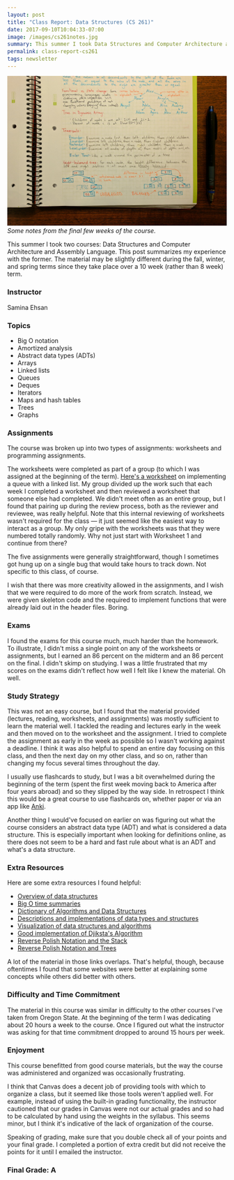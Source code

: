 ```yaml
---
layout: post
title: "Class Report: Data Structures (CS 261)"
date: 2017-09-10T10:04:33-07:00
image: /images/cs261notes.jpg
summary: This summer I took Data Structures and Computer Architecture and Assembly Language. This post summarizes my experience with the former.
permalink: class-report-cs261
tags: newsletter
---
```


![notebook](/images/cs261notes.jpg)
*Some notes from the final few weeks of the course.*

This summer I took two courses: Data Structures and Computer Architecture and Assembly Language. This post summarizes my experience with the former. The material may be slightly different during the fall, winter, and spring terms since they take place over a 10 week (rather than 8 week) term.

### Instructor

Samina Ehsan

### Topics
- Big O notation
- Amortized analysis
- Abstract data types (ADTs)
- Arrays
- Linked lists
- Queues
- Deques
- Iterators
- Maps and hash tables
- Trees
- Graphs
	
### Assignments

The course was broken up into two types of assignments: worksheets and programming assignments. 

The worksheets were completed as part of a group (to which I was assigned at the beginning of the term). [Here's a worksheet](/files/linkedListQueue.pdf) on implementing a queue with a linked list. My group divided up the work such that each week I completed a worksheet and then reviewed a worksheet that someone else had completed. We didn't meet often as an entire group, but I found that pairing up during the review process, both as the reviewer and reviewee, was really helpful. Note that this internal reviewing of worksheets wasn't required for the class — it just seemed like the easiest way to interact as a group. My only gripe with the worksheets was that they were numbered totally randomly. Why not just start with Worksheet 1 and continue from there?

The five assignments were generally straightforward, though I sometimes got hung up on a single bug that would take hours to track down. Not specific to this class, of course. 

I wish that there was more creativity allowed in the assignments, and I wish that we were required to do more of the work from scratch. Instead, we were given skeleton code and the required to implement functions that were already laid out in the header files. Boring.

### Exams

I found the exams for this course much, much harder than the homework. To illustrate, I didn't miss a single point on any of the worksheets or assignments, but I earned an 86 percent on the midterm and an 86 percent on the final. I didn't skimp on studying. I was a little frustrated that my scores on the exams didn't reflect how well I felt like I knew the material. Oh well.

### Study Strategy

This was not an easy course, but I found that the material provided (lectures, reading, worksheets, and assignments) was mostly sufficient to learn the material well. I tackled the reading and lectures early in the week and then moved on to the worksheet and the assignment. I tried to complete the assignment as early in the week as possible so I wasn't working against a deadline. I think it was also helpful to spend an entire day focusing on this class, and then the next day on my other class, and so on, rather than changing my focus several times throughout the day.

I usually use flashcards to study, but I was a bit overwhelmed during the beginning of the term (spent the first week moving back to America after four years abroad) and so they slipped by the way side. In retrospect I think this would be a great course to use flashcards on, whether paper or via an app like [Anki](https://apps.ankiweb.net/).

Another thing I would've focused on earlier on was figuring out what the course considers an abstract data type (ADT) and what is considered a data structure. This is especially important when looking for definitions online, as there does not seem to be a hard and fast rule about what is an ADT and what's a data structure. 

### Extra Resources

Here are some extra resources I found helpful:

- [Overview of data structures](http://www.geeksforgeeks.org/overview-of-data-structures-set-1-linear-data-structures/)
- [Big O time summaries](https://github.com/raywenderlich/swift-algorithm-club/blob/master/Big-O%20Notation.markdown)
- [Dictionary of Algorithms and Data Structures](https://xlinux.nist.gov/dads/?)
- [Descriptions and implementations of data types and structures](http://cs.lmu.edu/~ray/classes/dsa/)
- [Visualization of data structures and algorithms](https://www.cs.usfca.edu/~galles/visualization/)
- [Good implementation of Djiksta's Algorithm](https://www.youtube.com/watch?v=0nVYi3o161A)
- [Reverse Polish Notation and the Stack](https://www.youtube.com/watch?v=7ha78yWRDlE)
- [Reverse Polish Notation and Trees](https://www.youtube.com/watch?v=TrfcJCulsF4)

A lot of the material in those links overlaps. That's helpful, though, because oftentimes I found that some websites were better at explaining some concepts while others did better with others.

### Difficulty and Time Commitment

The material in this course was similar in difficulty to the other courses I've taken from Oregon State. At the beginning of the term I was dedicating about 20 hours a week to the course. Once I figured out what the instructor was asking for that time commitment dropped to around 15 hours per week.

### Enjoyment

This course benefitted from good course materials, but the way the course was administered and organized was occasionally frustrating. 

I think that Canvas does a decent job of providing tools with which to organize a class, but it seemed like those tools weren't applied well. For example, instead of using the built-in grading functionality, the instructor cautioned that our grades in Canvas were not our actual grades and so had to be calculated by hand using the weights in the syllabus. This seems minor, but I think it's indicative of the lack of organization of the course. 

Speaking of grading, make sure that you double check all of your points and your final grade. I completed a portion of extra credit but did not receive the points for it until I emailed the instructor.

### Final Grade: A



